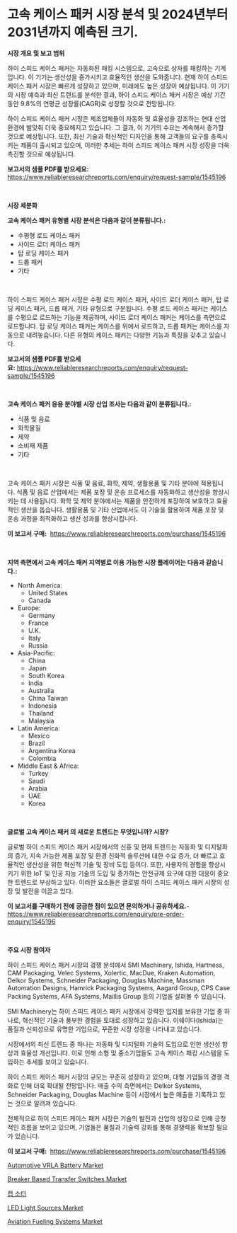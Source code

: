 <p><h1>고속 케이스 패커 시장 분석 및 2024년부터 2031년까지 예측된 크기.</h1></p><p><strong>시장 개요 및 보고 범위</strong></p>
<p><p>하이 스피드 케이스 패커는 자동화된 패킹 시스템으로, 고속으로 상자를 패킹하는 기계입니다. 이 기기는 생산성을 증가시키고 효율적인 생산을 도와줍니다. 현재 하이 스피드 케이스 패커 시장은 빠르게 성장하고 있으며, 미래에도 높은 성장이 예상됩니다. 이 기기의 시장 예측과 최신 트렌드를 분석한 결과, 하이 스피드 케이스 패커 시장은 예상 기간 동안 9.8%의 연평균 성장률(CAGR)로 성장할 것으로 전망됩니다. </p><p>하이 스피드 케이스 패커 시장은 제조업체들이 자동화 및 효율성을 강조하는 현대 산업 환경에 발맞춰 더욱 중요해지고 있습니다. 그 결과, 이 기기의 수요는 계속해서 증가할 것으로 예상됩니다. 또한, 최신 기술과 혁신적인 디자인을 통해 고객들의 요구를 충족시키는 제품이 출시되고 있으며, 이러한 추세는 하이 스피드 케이스 패커 시장 성장을 더욱 촉진할 것으로 예상됩니다.</p></p>
<p><strong>보고서의 샘플 PDF를 받으세요:</strong> <a href="https://www.reliableresearchreports.com/enquiry/request-sample/1545196">https://www.reliableresearchreports.com/enquiry/request-sample/1545196</a></p>
<p>&nbsp;</p>
<p><strong>시장 세분화</strong></p>
<p><strong>고속 케이스 패커 유형별 시장 분석은 다음과 같이 분류됩니다.:</strong></p>
<p><ul><li>수평형 로드 케이스 패커</li><li>사이드 로더 케이스 패커</li><li>탑 로딩 케이스 패커</li><li>드롭 패커</li><li>기타</li></ul></p>
<p>&nbsp;</p>
<p><p>하이 스피드 케이스 패커 시장은 수평 로드 케이스 패커, 사이드 로더 케이스 패커, 탑 로딩 케이스 패커, 드롭 패거, 기타 유형으로 구분됩니다. 수평 로드 케이스 패커는 케이스를 수평으로 로드하는 기능을 제공하며, 사이드 로더 케이스 패커는 케이스를 측면으로 로드합니다. 탑 로딩 케이스 패커는 케이스를 위에서 로드하고, 드롭 패커는 케이스를 자동으로 내려놓습니다. 다른 유형의 케이스 패커는 다양한 기능과 특징을 갖추고 있습니다.</p></p>
<p><strong>보고서의 샘플 PDF를 받으세요:</strong>&nbsp;<a href="https://www.reliableresearchreports.com/enquiry/request-sample/1545196">https://www.reliableresearchreports.com/enquiry/request-sample/1545196</a></p>
<p>&nbsp;</p>
<p><strong> 고속 케이스 패커 응용 분야별 시장 산업 조사는 다음과 같이 분류됩니다.:</strong></p>
<p><ul><li>식품 및 음료</li><li>화학물질</li><li>제약</li><li>소비재 제품</li><li>기타</li></ul></p>
<p>&nbsp;</p>
<p><p>고속 케이스 패커 시장은 식품 및 음료, 화학, 제약, 생활용품 및 기타 분야에 적용됩니다. 식품 및 음료 산업에서는 제품 포장 및 운송 프로세스를 자동화하고 생산성을 향상시키는 데 사용됩니다. 화학 및 제약 분야에서는 제품을 안전하게 포장하여 보호하고 효율적인 생산을 돕습니다. 생활용품 및 기타 산업에서도 이 기술을 활용하여 제품 포장 및 운송 과정을 최적화하고 생산 성과를 향상시킵니다.</p></p>
<p><strong>이 보고서 구매:</strong>&nbsp; <a href="https://www.reliableresearchreports.com/purchase/1545196">https://www.reliableresearchreports.com/purchase/1545196</a></p>
<p>&nbsp;</p>
<p><strong>지역 측면에서 고속 케이스 패커 지역별로 이용 가능한 시장 플레이어는 다음과 같습니다.:</strong></p>
<p><ul>
    <li>
        North America:
        <ul>
            <li>United States</li>
            <li>Canada</li>
        </ul>
    </li>
    <li>
        Europe:
        <ul>
            <li>Germany</li>
            <li>France</li>
            <li>U.K.</li>
            <li>Italy</li>
            <li>Russia</li>
        </ul>
    </li>
    <li>
        Asia-Pacific:
        <ul>
            <li>China</li>
            <li>Japan</li>
            <li>South Korea</li>
            <li>India</li>
            <li>Australia</li>
            <li>China Taiwan</li>
            <li>Indonesia</li>
            <li>Thailand</li>
            <li>Malaysia</li>
        </ul>
    </li>
    <li>
        Latin America:
        <ul>
            <li>Mexico</li>
            <li>Brazil</li>
            <li>Argentina Korea</li>
            <li>Colombia</li>
        </ul>
    </li>
    <li>
        Middle East & Africa:
        <ul>
            <li>Turkey</li>
            <li>Saudi</li>
            <li>Arabia</li>
            <li>UAE</li>
            <li>Korea</li>
        </ul>
    </li>
    </ul></p>
<p>&nbsp;</p>
<p><strong>글로벌 고속 케이스 패커 의 새로운 트렌드는 무엇입니까? 시장?</strong></p>
<p><p>글로벌 하이 스피드 케이스 패커 시장에서의 신흥 및 현재 트렌드는 자동화 및 디지털화의 증가, 지속 가능한 제품 포장 및 환경 친화적 솔루션에 대한 수요 증가, 더 빠르고 효율적인 생산성을 위한 혁신적 기술 및 장비 도입 등이다. 또한, 사용자의 경험을 향상시키기 위한 IoT 및 인공 지능 기술의 도입 및 증가하는 안전규제 요구에 대한 대응이 중요한 트렌드로 부상하고 있다. 이러한 요소들은 글로벌 하이 스피드 케이스 패커 시장의 성장 및 발전을 이끌고 있다.</p></p>
<p><strong>이 보고서를 구매하기 전에 궁금한 점이 있으면 문의하거나 공유하세요.</strong>- <a href="https://www.reliableresearchreports.com/enquiry/pre-order-enquiry/1545196">https://www.reliableresearchreports.com/enquiry/pre-order-enquiry/1545196</a></p>
<p>&nbsp;</p>
<p><strong>주요 시장 참여자</strong></p>
<p><p>하이 스피드 케이스 패커 시장의 경쟁 분석에서 SMI Machinery, Ishida, Hartness, CAM Packaging, Velec Systems, Xolertic, MacDue, Kraken Automation, Delkor Systems, Schneider Packaging, Douglas Machine, Massman Automation Designs, Hamrick Packaging Systems, Aagard Group, CPS Case Packing Systems, AFA Systems, Maillis Group 등의 기업을 살펴볼 수 있습니다.</p><p>SMI Machinery는 하이 스피드 케이스 패커 시장에서 강력한 입지를 보유한 기업 중 하나로, 혁신적인 기술과 풍부한 경험을 토대로 성장하고 있습니다. 이쉐이다(Ishida)는 품질과 신뢰성으로 유명한 기업으로, 꾸준한 시장 성장을 나타내고 있습니다. </p><p>시장에서의 최신 트렌드 중 하나는 자동화 및 디지털화 기술의 도입으로 인한 생산성 향상과 효율성 개선입니다. 이로 인해 소형 및 중소기업들도 고속 케이스 패킹 시스템을 도입하는 추세를 보이고 있습니다.</p><p>하이 스피드 케이스 패커 시장의 규모는 꾸준히 성장하고 있으며, 대형 기업들의 경쟁 격화로 인해 더욱 확대될 전망입니다. 매출 수익 측면에서는 Delkor Systems, Schneider Packaging, Douglas Machine 등이 시장에서 높은 매출을 기록하고 있는 것으로 알려져 있습니다.</p><p>전체적으로 하이 스피드 케이스 패커 시장은 기술의 발전과 산업의 성장으로 인해 긍정적인 흐름을 보이고 있으며, 기업들은 품질과 기술력 강화를 통해 경쟁력을 확보할 필요가 있습니다.</p></p>
<p><strong>이 보고서 구매:</strong>&nbsp;&nbsp;<a href="https://www.reliableresearchreports.com/purchase/1545196">https://www.reliableresearchreports.com/purchase/1545196</a></p>
<p><p><a href="https://issuu.com/reportprime-2/docs/automotive-vrla-battery-market-size-2030.pptx">Automotive VRLA Battery Market</a></p><p><a href="https://github.com/rahu1506/Market-Research-Report-List-3/blob/main/breaker-based-transfer-switches-market.md">Breaker Based Transfer Switches Market</a></p><p><a href="https://github.com/TobyKub4685/Market-Research-Report-List-1/blob/main/160213713916.md">캡 소터</a></p><p><a href="https://github.com/juniordelafrance/Market-Research-Report-List-2/blob/main/led-light-sources-market.md">LED Light Sources Market</a></p><p><a href="https://view.publitas.com/reportprime-1/aviation-fueling-systems-market-a-comprehensive-report-of-its-market-share-growth-trends-2024-2031/">Aviation Fueling Systems Market</a></p></p>
